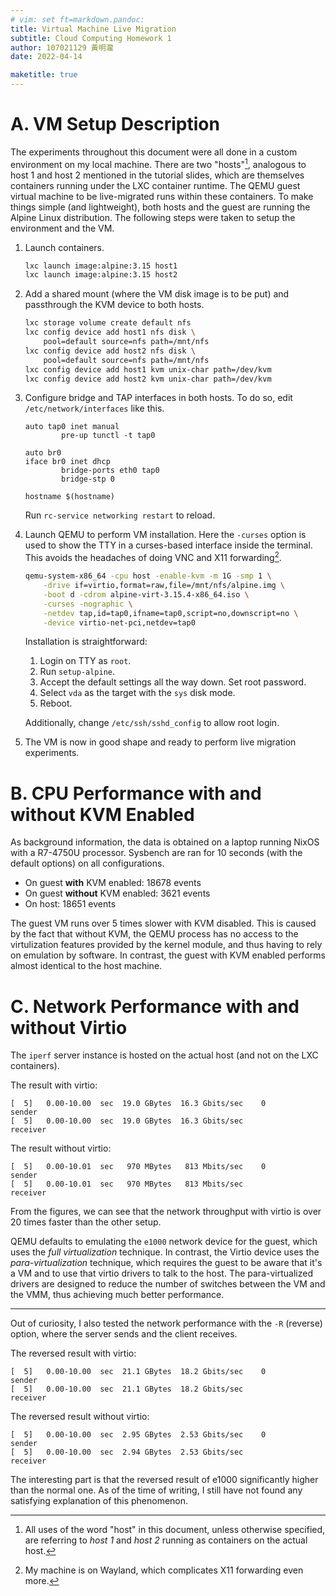 ```yaml
---
# vim: set ft=markdown.pandoc:
title: Virtual Machine Live Migration
subtitle: Cloud Computing Homework 1
author: 107021129 黃明瀧
date: 2022-04-14

maketitle: true
---
```


# A. VM Setup Description

The experiments throughout this document were all done in a custom environment on my local machine.
There are two "hosts"[^1], analogous to host 1 and host 2 mentioned in the tutorial slides,
which are themselves containers running under the LXC container runtime.
The QEMU guest virtual machine to be live-migrated runs within these containers.
To make things simple (and lightweight), both hosts and the guest are running the Alpine Linux distribution.
The following steps were taken to setup the environment and the VM.

[^1]: All uses of the word "host" in this document, unless otherwise specified, are referring to *host 1* and *host 2* running as containers on the actual host.

1. Launch containers.

    ```sh
    lxc launch image:alpine:3.15 host1
    lxc launch image:alpine:3.15 host2
    ```

2. Add a shared mount (where the VM disk image is to be put) and passthrough the KVM device to both hosts.

    ```sh
    lxc storage volume create default nfs
    lxc config device add host1 nfs disk \
        pool=default source=nfs path=/mnt/nfs
    lxc config device add host2 nfs disk \
        pool=default source=nfs path=/mnt/nfs
    lxc config device add host1 kvm unix-char path=/dev/kvm
    lxc config device add host2 kvm unix-char path=/dev/kvm
    ```

3. Configure bridge and TAP interfaces in both hosts.
   To do so, edit `/etc/network/interfaces` like this.

    ```
    auto tap0 inet manual
            pre-up tunctl -t tap0
    
    auto br0
    iface br0 inet dhcp
            bridge-ports eth0 tap0
            bridge-stp 0
    
    hostname $(hostname)
    ```

    Run `rc-service networking restart` to reload.

4. Launch QEMU to perform VM installation.
    Here the `-curses` option is used to show the TTY in a curses-based interface inside the terminal.
    This avoids the headaches of doing VNC and X11 forwarding[^2].

    ```sh
    qemu-system-x86_64 -cpu host -enable-kvm -m 1G -smp 1 \
        -drive if=virtio,format=raw,file=/mnt/nfs/alpine.img \
        -boot d -cdrom alpine-virt-3.15.4-x86_64.iso \
        -curses -nographic \
        -netdev tap,id=tap0,ifname=tap0,script=no,downscript=no \
        -device virtio-net-pci,netdev=tap0
    ```

    Installation is straightforward:

    1. Login on TTY as `root`.
    2. Run `setup-alpine`.
    3. Accept the default settings all the way down.  Set root password.
    4. Select `vda` as the target with the `sys` disk mode.
    5. Reboot.

    Additionally, change `/etc/ssh/sshd_config` to allow root login.

5. The VM is now in good shape and ready to perform live migration experiments.

[^2]: My machine is on Wayland, which complicates X11 forwarding even more.

# B. CPU Performance with and without KVM Enabled

As background information, the data is obtained on a laptop running NixOS with a R7-4750U processor.
Sysbench are ran for 10 seconds (with the default options) on all configurations.

- On guest **with** KVM enabled: 18678 events
- On guest **without** KVM enabled: 3621 events
- On host: 18651 events

The guest VM runs over 5 times slower with KVM disabled.
This is caused by the fact that without KVM,
the QEMU process has no access to the virtulization features provided by the kernel module,
and thus having to rely on emulation by software.
In contrast, the guest with KVM enabled performs almost identical to the host machine.

# C. Network Performance with and without Virtio

The `iperf` server instance is hosted on the actual host (and not on the LXC containers).

The result with virtio:

```
[  5]   0.00-10.00  sec  19.0 GBytes  16.3 Gbits/sec    0             sender
[  5]   0.00-10.00  sec  19.0 GBytes  16.3 Gbits/sec                  receiver
```

The result without virtio:

```
[  5]   0.00-10.01  sec   970 MBytes   813 Mbits/sec    0             sender
[  5]   0.00-10.01  sec   970 MBytes   813 Mbits/sec                  receiver
```

From the figures, we can see that the network throughput with virtio is over 20 times faster than the other setup.

QEMU defaults to emulating the `e1000` network device for the guest,
which uses the *full virtualization* technique.
In contrast, the Virtio device uses the *para-virtualization* technique,
which requires the guest to be aware that it's a VM and to use that virtio drivers to talk to the host.
The para-virtualized drivers are designed to reduce the number of switches between the VM and the VMM,
thus achieving much better performance.

---

Out of curiosity, I also tested the network performance with the `-R` (reverse) option,
where the server sends and the client receives.

The reversed result with virtio:

```
[  5]   0.00-10.00  sec  21.1 GBytes  18.2 Gbits/sec    0             sender
[  5]   0.00-10.00  sec  21.1 GBytes  18.2 Gbits/sec                  receiver
```

The reversed result without virtio:

```
[  5]   0.00-10.00  sec  2.95 GBytes  2.53 Gbits/sec    0             sender
[  5]   0.00-10.00  sec  2.94 GBytes  2.53 Gbits/sec                  receiver
```

The interesting part is that the reversed result of e1000 significantly higher than the normal one.
As of the time of writing, I still have not found any satisfying explanation of this phenomenon.

